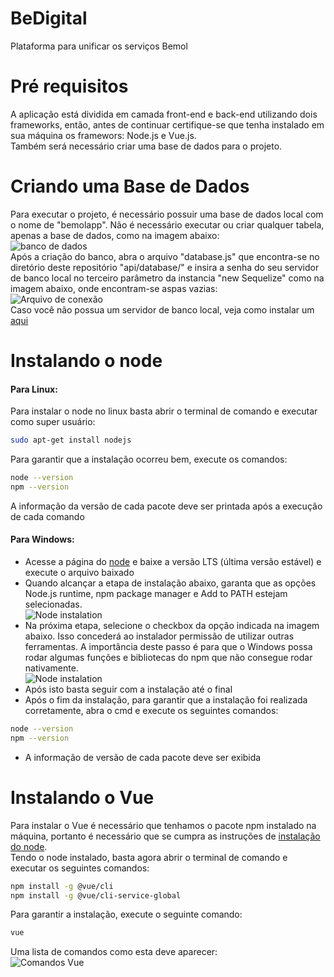 # BeDigital
Plataforma para unificar os serviços Bemol

Pré requisitos
=========
A aplicação está dividida em camada front-end e back-end utilizando dois frameworks, então, antes de continuar certifique-se que tenha instalado em sua máquina os framewors: Node.js e Vue.js. <br>
Também será necessário criar uma base de dados para o projeto.

Criando uma Base de Dados
=========
Para executar o projeto, é necessário possuir uma base de dados local com o nome de "bemolapp". Não é necessário executar ou criar qualquer tabela, apenas a base de dados, como na imagem abaixo: <br>
![banco de dados](https://cleywert.dev/imgs/banco.png)
<br>
Após a criação do banco, abra o arquivo "database.js" que encontra-se no diretório deste repositório "api/database/" e insira a senha do seu servidor de banco local no terceiro parâmetro da instancia "new Sequelize" como na imagem abaixo, onde encontram-se aspas vazias:
<br>
![Arquivo de conexão](https://cleywert.dev/imgs/databasejs.png)
<br>
Caso você não possua um servidor de banco local, veja como instalar um [aqui](https://www.mysql.com)


Instalando o node
=========

#### Para Linux: <br>
Para instalar o node no linux basta abrir o terminal de comando e executar como super usuário:
<br>

```bash
sudo apt-get install nodejs
```
Para garantir que a instalação ocorreu bem, execute os comandos:
<br>

```bash
node --version
npm --version
```

A informação da versão de cada pacote deve ser printada após a execução de cada comando
<br>
#### Para Windows:
* Acesse a página do [node](https://nodejs.org/pt-br/) e baixe a versão LTS (última versão estável) e execute o arquivo baixado
* Quando alcançar a etapa de instalação abaixo, garanta que as opções Node.js runtime, npm package manager e Add to PATH estejam selecionadas.<br>
![Node instalation](https://www.alura.com.br/artigos/assets/instalando-nodejs-no-windows-e-linux/imagem1.png)<br>
* Na próxima etapa, selecione o checkbox da opção indicada na imagem abaixo. Isso concederá ao instalador permissão de utilizar outras ferramentas. A importância deste passo é para que o Windows possa rodar algumas funções e bibliotecas do npm que não consegue rodar nativamente. <br>
![Node instalation](https://www.alura.com.br/artigos/assets/instalando-nodejs-no-windows-e-linux/imagem2.png) <br>
* Após isto basta seguir com a instalação até o final
* Após o fim da instalação, para garantir que a instalação foi realizada corretamente, abra o cmd e execute os seguintes comandos: <br>
```bash
node --version
npm --version
```
* A informação de versão de cada pacote deve ser exibida

Instalando o Vue
=========
Para instalar o Vue é necessário que tenhamos o pacote npm instalado na máquina, portanto é necessário que se cumpra as instruções de [instalação do node](#instalando-o-node).
<br>
Tendo o node instalado, basta agora abrir o terminal de comando e executar os seguintes comandos:
```bash
npm install -g @vue/cli
npm install -g @vue/cli-service-global
```
Para garantir a instalação, execute o seguinte comando:
```bash
vue
```
Uma lista de comandos como esta deve aparecer: <br>
![Comandos Vue](https://cleywert.dev/imgs/comando-vue.png)
